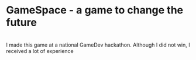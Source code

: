 <h1> GameSpace - a game to change the future </h1>
<br> 
I made this game at a national GameDev hackathon. Although I did not win, I received a lot of experience
